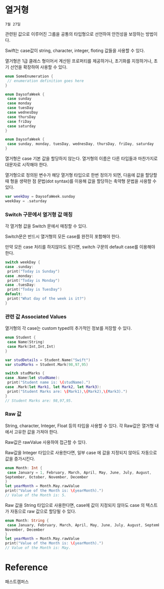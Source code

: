 # 열거형

`7월 27일`

관련된 값으로 이루어진 그룹을 공통의 타입형으로 선언하여 안전성을 보장하는 방법이다.

Swift는 case값이 string, character, integer, floting 값들을 사용할 수 있다.

열거형은 1급 클래스 형이어서 계산된 프로퍼티를 제공하거나, 초기화를 지정하거나, 초기 선언을 확장하여 사용할 수 있다.

```swift
enum SomeEnumeration {
 // enumeration definition goes here
}

enum DaysofaWeek {
 case sunday
 case monday
 case tuesDay
 case wednesDay
 case thursDay
 case friDay
 case saturday
}

enum DaysofaWeek {
 case sunday, monday, tuesDay, wednesDay, thursDay, friDay, saturday
}
```

열거형은 case 기본 값을 할당하지 않는다. 열거형의 이름은 다른 타입들과 마찬가지로 대문자로 시작해야 한다.

열거형으로 정의된 변수가 해당 열거형 타입으로 한번 정의가 되면, 다음에 값을 할당할 때 형을 생략한 점 문법(dot syntax)를 이용해 값을 할당하는 축약형 문법을 사용할 수 있다.

```swift
var weekDay = DaysofaWeek.sunday
weekDay = .saturday
```

### Switch 구문에서 열거형 값 매칭

각 열거형 값을 Switch 문에서 매칭할 수 있다.

Switch문은 반드시 열거형의 모든 case를 완전히 포함해야 한다.

만약 모든 case 처리를 하지않아도 된다면, switch 구문의 default case를 이용해야 한다.

```swift
switch weekDay {
case .sunday:
 print("Today is Sunday")
case .monday:
 print("Today is Monday")
case .tuesDay:
 print("Today is TuesDay")
default:
 print("What day of the week is it?")
}
```

### 관련 값 Associated Values

열거형의 각 case는 custom typed의 추가적인 정보를 저장할 수 있다.

```swift
enum Student {
 case Name(String)
 case Mark(Int,Int,Int)
}

var studDetails = Student.Name("Swift")
var studMarks = Student.Mark(98,97,95)

switch studMarks {
case .Name(let studName):
 print("Student name is: \(studName).")
case .Mark(let Mark1, let Mark2, let Mark3):
 print("Student Marks are: \(Mark1),\(Mark2),\(Mark3).")
}
// Student Marks are: 98,97,95.
```

### Raw 값

String, character, Integer, Float 등의 타입을 사용할 수 있다. 각 Raw값은 열거형 내에서 고유한 값을 가져야 한다.

Raw값은 rawValue 사용하여 접근할 수 있다.

Raw값을 Integer 타입으로 사용한다면, 일부 case 에 값을 지정되지 않아도 자동으로 값을 증가시킨다.

```swift
enum Month: Int {
 case January = 1, February, March, April, May, June, July, August,
September, October, November, December
}
let yearMonth = Month.May.rawValue
print("Value of the Month is: \(yearMonth).")
// Value of the Month is: 5.
```

Raw 값을 String 타입으로 사용한다면, case에 값이 지정되지 않아도 case 의 텍스트가 자동으로 raw 값으로 할당될 수 있다.

```swift
enum Month: String {
 case January, February, March, April, May, June, July, August, September, October,
November, December
}
let yearMonth = Month.May.rawValue
print("Value of the Month is: \(yearMonth).")
// Value of the Month is: May.
```

# Reference

패스트캠퍼스
